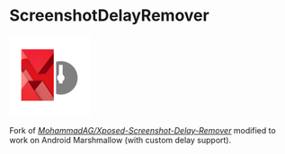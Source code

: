 # ScreenshotDelayRemover

![icon](app/src/main/res/mipmap-xxhdpi/ic_launcher.png)

Fork of *[MohammadAG/Xposed-Screenshot-Delay-Remover](https://github.com/MohammadAG/Xposed-Screenshot-Delay-Remover)* modified to work on Android Marshmallow (with custom delay support).
